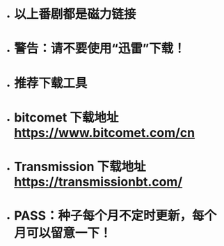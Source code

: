 - # 以上番剧都是磁力链接

- # 警告：请不要使用“迅雷”下载！

- # 推荐下载工具
- # bitcomet 下载地址 https://www.bitcomet.com/cn
- # Transmission 下载地址 https://transmissionbt.com/
- # PASS：种子每个月不定时更新，每个月可以留意一下！
